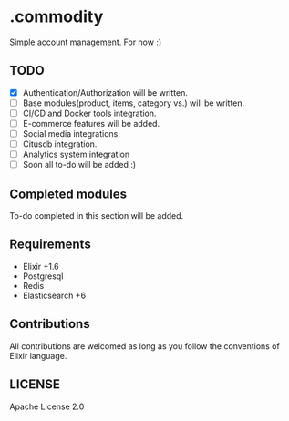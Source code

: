 # .commodity
Simple account management. For now :)

## TODO
 - [x] Authentication/Authorization will be written.
 - [ ] Base modules(product, items, category vs.) will be written.
 - [ ] CI/CD and Docker tools integration.
 - [ ] E-commerce features will be added.
 - [ ] Social media integrations.
 - [ ] Citusdb integration.
 - [ ] Analytics system integration
 - [ ] Soon all to-do will be added :)

## Completed modules
To-do completed in this section will be added.

## Requirements
 - Elixir +1.6
 - Postgresql
 - Redis
 - Elasticsearch +6

## Contributions
All contributions are welcomed as long as you follow the conventions of Elixir language.

## LICENSE 
Apache License 2.0